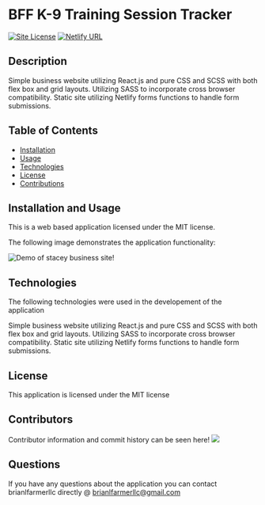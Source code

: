 
# BFF K-9 Training Session Tracker

[![Site License](https://img.shields.io/badge/license-MIT-blue.svg)](https://github.com/brianlfarmerllc/stacey-business-site)
 [![Netlify URL](https://img.shields.io/badge/Netlify-URL-green.svg)](https://clever-babbage-036ee8.netlify.app/)
  
## Description

Simple business website utilizing React.js and pure CSS and SCSS with both flex box and grid layouts. Utilizing SASS to incorporate cross browser compatibility.  Static site utilizing Netlify forms functions to handle form submissions. 

## Table of Contents
  
* [Installation](#Installation)
* [Usage](#Usage)
* [Technologies](#Technologies)
* [License](#License)
* [Contributions](#Contributions)
  
## Installation and Usage

This is a web based application licensed under the MIT license. 

The following image demonstrates the application functionality:

![Demo of stacey business site!](R4_Resources.gif)

## Technologies

The following technologies were used in the developement of the application

Simple business website utilizing React.js and pure CSS and SCSS with both flex box and grid layouts. Utilizing SASS to incorporate cross browser compatibility.  Static site utilizing Netlify forms functions to handle form submissions. 

## License

This application is licensed under the MIT license

## Contributors

Contributor information and commit history can be seen here!
<a href="https://github.com/brianlfarmerllc/stacey-business-site/graphs/contributors">
  <img src="https://contributors-img.web.app/image?repo=brianlfarmerllc/stacey-business-site" />
</a>


## Questions

If you have any questions about the application you can contact brianlfarmerllc directly @ brianlfarmerllc@gmail.com
